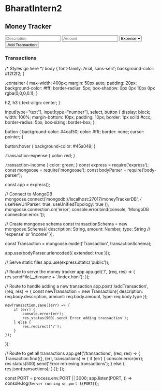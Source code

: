 # BharatIntern2
<!DOCTYPE html>
<html lang="en">
<head>
    <meta charset="UTF-8">
    <meta name="viewport" content="width=device-width, initial-scale=1.0">
    <title>Money Tracker</title>
    <link rel="stylesheet" href="/styles.css">
</head>
<body>
    <div class="container">
        <h2>Money Tracker</h2>
        <form id="transactionForm" action="/addTransaction" method="POST">
            <input type="text" name="description" placeholder="Description" required>
            <input type="number" name="amount" placeholder="Amount" required>
            <select name="type">
                <option value="expense">Expense</option>
                <option value="income">Income</option>
            </select>
            <button type="submit">Add Transaction</button>
        </form>
        <h3>Transactions</h3>
        <ul id="transactionList"></ul>
    </div>
    <script src="/scripts.js"></script>
</body>
</html>
/* Styles go here */
body {
    font-family: Arial, sans-serif;
    background-color: #f2f2f2;
}

.container {
    max-width: 400px;
    margin: 50px auto;
    padding: 20px;
    background-color: #fff;
    border-radius: 5px;
    box-shadow: 0px 0px 10px 0px rgba(0,0,0,0.1);
}

h2, h3 {
    text-align: center;
}

input[type="text"],
input[type="number"],
select,
button {
    display: block;
    width: 100%;
    margin-bottom: 10px;
    padding: 10px;
    border: 1px solid #ccc;
    border-radius: 5px;
    box-sizing: border-box;
}

button {
    background-color: #4caf50;
    color: #fff;
    border: none;
    cursor: pointer;
}

button:hover {
    background-color: #45a049;
}

.transaction-expense {
    color: red;
}

.transaction-income {
    color: green;
}
const express = require('express');
const mongoose = require('mongoose');
const bodyParser = require('body-parser');

const app = express();

// Connect to MongoDB
mongoose.connect('mongodb://localhost:27017/moneyTrackerDB', {
    useNewUrlParser: true,
    useUnifiedTopology: true
});
mongoose.connection.on('error', console.error.bind(console, 'MongoDB connection error:'));

// Create mongoose schema
const transactionSchema = new mongoose.Schema({
    description: String,
    amount: Number,
    type: String // 'expense' or 'income'
});

const Transaction = mongoose.model('Transaction', transactionSchema);

app.use(bodyParser.urlencoded({ extended: true }));

// Serve static files
app.use(express.static('public'));

// Route to serve the money tracker app
app.get('/', (req, res) => {
    res.sendFile(__dirname + '/index.html');
});

// Route to handle adding a new transaction
app.post('/addTransaction', (req, res) => {
    const newTransaction = new Transaction({
        description: req.body.description,
        amount: req.body.amount,
        type: req.body.type
    });

    newTransaction.save((err) => {
        if (err) {
            console.error(err);
            res.status(500).send('Error adding transaction');
        } else {
            res.redirect('/');
        }
    });
});

// Route to get all transactions
app.get('/transactions', (req, res) => {
    Transaction.find({}, (err, transactions) => {
        if (err) {
            console.error(err);
            res.status(500).send('Error retrieving transactions');
        } else {
            res.json(transactions);
        }
    });
});

const PORT = process.env.PORT || 3000;
app.listen(PORT, () => console.log(`Server running on port ${PORT}`));
